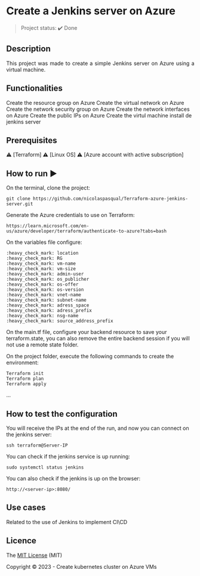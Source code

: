 <h1>Create a Jenkins server on Azure</h1> 

> Project status: :heavy_check_mark: Done

## Description 

<p align="justify">
  This project was made to create a simple Jenkins server on Azure using a virtual machine. 
</p>

## Functionalities

Create the resource group on Azure
Create the virtual network on Azure  
Create the network security group on Azure
Create the network interfaces on Azure
Create the public IPs on Azure
Create the virtul machine 
install de jenkins server

## Prerequisites

:warning: [Terraform]
:warning: [Linux OS]
:warning: [Azure account with active subscription]

## How to run :arrow_forward:

On the terminal, clone the project: 

```
git clone https://github.com/nicolaspasqual/Terraform-azure-jenkins-server.git
```

Generate the Azure credentials to use on Terraform:

```
https://learn.microsoft.com/en-us/azure/developer/terraform/authenticate-to-azure?tabs=bash

```

On the variables file configure:

```
:heavy_check_mark: location
:heavy_check_mark: RG
:heavy_check_mark: vm-name
:heavy_check_mark: vm-size
:heavy_check_mark: admin-user
:heavy_check_mark: os_publicher
:heavy_check_mark: os-offer
:heavy_check_mark: os-version
:heavy_check_mark: vnet-name
:heavy_check_mark: subnet-name
:heavy_check_mark: adress_space
:heavy_check_mark: adress_prefix
:heavy_check_mark: nsg-name
:heavy_check_mark: source_address_prefix

```

On the main.tf file, configure your backend resource to save your terraform.state, you can also remove the entire backend session if you will not use a remote state folder.


On the project folder, execute the following commands to create the environment:

```
Terraform init
Terraform plan
Terraform apply
```
... 

## How to test the configuration

You will receive the IPs at the end of the run, and now you can connect on the jenkins server:

``` 
ssh terraform@Server-IP
```

You can check if the jenkins service is up running:

```
sudo systemctl status jenkins

```

You can also check if the jenkins is up on the browser:

```
http://<server-ip>:8080/

```
## Use cases

Related to the use of Jenkins to implement CI\CD

## Licence

The [MIT License]() (MIT)

Copyright :copyright: 2023 - Create kubernetes cluster on Azure VMs